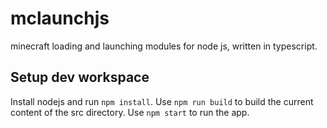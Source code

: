# mclaunchjs
minecraft loading and launching modules for node js, written in typescript.

## Setup dev workspace
Install nodejs and run `npm install`. Use `npm run build` to build the current content of the src directory. Use `npm start` to run the app.
